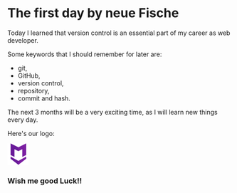 # The first day by neue Fische

Today I learned that version control is an essential part of my career as web developer.

Some keywords that I should remember for later are:

- git,
- GitHub,
- version control,
- repository,
- commit and hash.

The next 3 months will be a very exciting time, as I will learn new things every day.

Here's our logo:


![logo](https://github.com/adam-p/markdown-here/raw/master/src/common/images/icon48.png "Logo Title Text 1")

### Wish me good Luck!!

